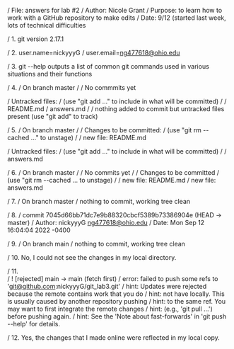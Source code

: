 
/ File: answers for lab #2 
/ Author: Nicole Grant
/ Purpose: to learn how to work with a GitHub repository to make edits 
/ Date: 9/12 (started last week, lots of technical difficulties


/ 1. git version 2.17.1 

/ 2. user.name=nickyyyG
/    user.email=ng477618@ohio.edu

/ 3. git --help outputs a list of common git commands used in various situations and their functions

/ 4. 
/ On branch master
/
/ No commmits yet

/ Untracked files:
/   (use "git add <file>..." to include in what will be committed)
/
/       README.md
/       answers.md
/
/ nothing added to commit but untracked files present (use "git add" to track)

/ 5. 
/ On branch master
/
/ Changes to be committed:
/   (use "git rm --cached <file>..." to unstage)
/
/       new file:   README.md

/ Untracked files:
/   (use "git add <file>..." to include in what will be committed)
/
/       answers.md

/ 6.
/ On branch master
/
/ No commits yet
/
/ Changes to be committed
/   (use "git rm --cached <file>... to unstage)
/
/       new file:   README.md
/       new file:   answers.md

/ 7. 
/ On branch master
/ nothing to commit, working tree clean

/ 8. 
/ commit 7045d66bb71dc7e9b88320cbcf5389b73386904e (HEAD -> master)
/ Author: nickyyyG <ng477618@ohio.edu>
/ Date:   Mon Sep 12 16:04:04 2022 -0400


/ 9. 
/ On branch main
/ nothing to commit, working tree clean

/ 10. No, I could not see the changes in my local directory.

/ 11.  
/ ! [rejected]        main -> main (fetch first)
/ error: failed to push some refs to 'git@github.com:nickyyyG/git_lab3.git'
/ hint: Updates were rejected because the remote contains work that you do
/ hint: not have locally. This is usually caused by another repository pushing
/ hint: to the same ref. You may want to first integrate the remote changes
/ hint: (e.g., 'git pull ...') before pushing again.
/ hint: See the 'Note about fast-forwards' in 'git push --help' for details.

/ 12. Yes, the changes that I made online were reflected in my local copy.